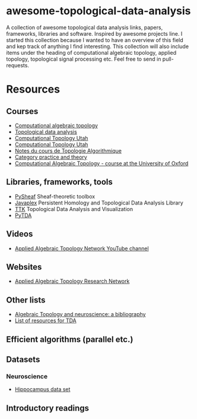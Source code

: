 # awesome-topological-data-analysis
A collection of awesome topological data analysis links, papers, frameworks, libraries and software. Inspired by awesome projects line. I started this collection because I wanted to have an overview of this field and kep track of anything I find interesting. This collection will also include items under the heading of computational algebraic topology, applied topology, topological signal processing etc. Feel free to send in pull-requests.

# Resources


## Courses

* [Computational algebraic topology](http://www.drmichaelrobinson.net/math496spring2016.html)
* [Topological data analysis](http://www-pequan.lip6.fr/~tierny/topologicalDataAnalysisClass.html)
* [Computational Topology Utah](http://www.sci.utah.edu/~pascucci/classes/2013_spring/)
* [Computational Topology Utah](http://www.sci.utah.edu/~beiwang/teaching/cs6170-spring-2017.html)
* [Notes du cours de Topologie Algorithmique](http://www.gipsa-lab.fr/~francis.lazarus/Enseignement/geoAlgo.html)
* [Category practice and theory](https://www-m10.ma.tum.de/bin/view/Lehre/SS18/CatTheorySem18/WebHome)
* [Computational Algebraic Topology - course at the University of Oxford](http://people.maths.ox.ac.uk/nanda/cat/)

## Libraries, frameworks, tools

* [PySheaf](https://github.com/kb1dds/pysheaf) Sheaf-theoretic toolbox
* [Javaplex](https://github.com/appliedtopology/javaplex) Persistent Homology and Topological Data Analysis Library
* [TTK](https://github.com/topology-tool-kit/ttk) Topological Data Analysis and Visualization 
* [PyTDA](https://github.com/stephenhky/PyTDA)

## Videos

* [Applied Algebraic Topology Network YouTube channel](https://www.youtube.com/channel/UCYOcatH32zeOTnqjag0fNkw/featured)

## Websites

* [Applied Algebraic Topology Research Network](https://topology.ima.umn.edu/)

## Other lists

* [Algebraic Topology and neuroscience: a bibliography](http://www.chadgiusti.com/bib.html)
* [List of resources for TDA](https://gist.github.com/calstad/01e174faff2cdca7faf9)

## Efficient algorithms (parallel etc.)

## Datasets



### Neuroscience

* [Hippocampus data set](http://crcns.org/data-sets/hc)

## Introductory readings
